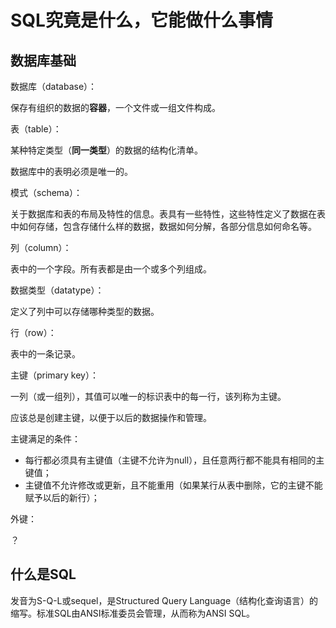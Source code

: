 # SQL究竟是什么，它能做什么事情

## 数据库基础

数据库（database）：

保存有组织的数据的**容器**，一个文件或一组文件构成。

表（table）：

某种特定类型（**同一类型**）的数据的结构化清单。

数据库中的表明必须是唯一的。

模式（schema）：

关于数据库和表的布局及特性的信息。表具有一些特性，这些特性定义了数据在表中如何存储，包含存储什么样的数据，数据如何分解，各部分信息如何命名等。

列（column）：

表中的一个字段。所有表都是由一个或多个列组成。

数据类型（datatype）：

定义了列中可以存储哪种类型的数据。

行（row）：

表中的一条记录。

主键（primary key）：

一列（或一组列），其值可以唯一的标识表中的每一行，该列称为主键。

应该总是创建主键，以便于以后的数据操作和管理。

主键满足的条件：

* 每行都必须具有主键值（主键不允许为null），且任意两行都不能具有相同的主键值；
* 主键值不允许修改或更新，且不能重用（如果某行从表中删除，它的主键不能赋予以后的新行）；

外键：

？

## 什么是SQL

发音为S-Q-L或sequel，是Structured Query Language（结构化查询语言）的缩写。标准SQL由ANSI标准委员会管理，从而称为ANSI SQL。



